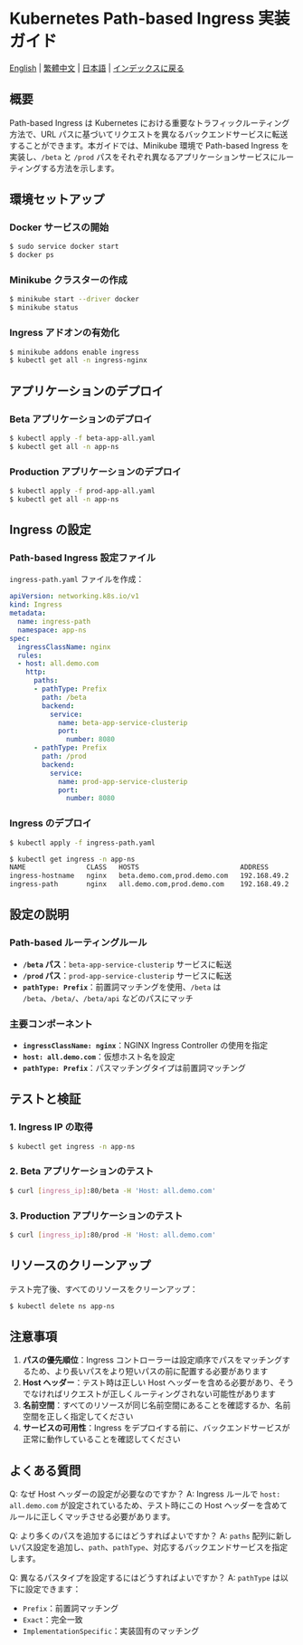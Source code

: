 # Kubernetes Path-based Ingress 実装ガイド

[English](../en/30_k8s_path_based.md) | [繁體中文](../zh-tw/30_k8s_path_based.md) | [日本語](../ja/30_k8s_path_based.md) | [インデックスに戻る](../README.md)

## 概要

Path-based Ingress は Kubernetes における重要なトラフィックルーティング方法で、URL パスに基づいてリクエストを異なるバックエンドサービスに転送することができます。本ガイドでは、Minikube 環境で Path-based Ingress を実装し、`/beta` と `/prod` パスをそれぞれ異なるアプリケーションサービスにルーティングする方法を示します。

## 環境セットアップ

### Docker サービスの開始

```bash
$ sudo service docker start
$ docker ps
```

### Minikube クラスターの作成

```bash
$ minikube start --driver docker
$ minikube status
```

### Ingress アドオンの有効化

```bash
$ minikube addons enable ingress
$ kubectl get all -n ingress-nginx
```

## アプリケーションのデプロイ

### Beta アプリケーションのデプロイ

```bash
$ kubectl apply -f beta-app-all.yaml
$ kubectl get all -n app-ns
```

### Production アプリケーションのデプロイ

```bash
$ kubectl apply -f prod-app-all.yaml
$ kubectl get all -n app-ns
```

## Ingress の設定

### Path-based Ingress 設定ファイル

`ingress-path.yaml` ファイルを作成：

```yaml
apiVersion: networking.k8s.io/v1
kind: Ingress
metadata:
  name: ingress-path
  namespace: app-ns
spec:
  ingressClassName: nginx
  rules:
  - host: all.demo.com
    http:
      paths:
      - pathType: Prefix
        path: /beta
        backend:
          service:
            name: beta-app-service-clusterip
            port:
              number: 8080
      - pathType: Prefix
        path: /prod
        backend:
          service:
            name: prod-app-service-clusterip
            port:
              number: 8080
```

### Ingress のデプロイ

```bash
$ kubectl apply -f ingress-path.yaml

$ kubectl get ingress -n app-ns
NAME               CLASS   HOSTS                         ADDRESS        PORTS   AGE
ingress-hostname   nginx   beta.demo.com,prod.demo.com   192.168.49.2   80      26m
ingress-path       nginx   all.demo.com,prod.demo.com    192.168.49.2   80      63s
```

## 設定の説明

### Path-based ルーティングルール

- **`/beta` パス**：`beta-app-service-clusterip` サービスに転送
- **`/prod` パス**：`prod-app-service-clusterip` サービスに転送
- **`pathType: Prefix`**：前置詞マッチングを使用、`/beta` は `/beta`、`/beta/`、`/beta/api` などのパスにマッチ

### 主要コンポーネント

- **`ingressClassName: nginx`**：NGINX Ingress Controller の使用を指定
- **`host: all.demo.com`**：仮想ホスト名を設定
- **`pathType: Prefix`**：パスマッチングタイプは前置詞マッチング

## テストと検証

### 1. Ingress IP の取得

```bash
$ kubectl get ingress -n app-ns
```

### 2. Beta アプリケーションのテスト

```bash
$ curl [ingress_ip]:80/beta -H 'Host: all.demo.com'
```

### 3. Production アプリケーションのテスト

```bash
$ curl [ingress_ip]:80/prod -H 'Host: all.demo.com'
```

## リソースのクリーンアップ

テスト完了後、すべてのリソースをクリーンアップ：

```bash
$ kubectl delete ns app-ns
```

## 注意事項

1. **パスの優先順位**：Ingress コントローラーは設定順序でパスをマッチングするため、より長いパスをより短いパスの前に配置する必要があります
2. **Host ヘッダー**：テスト時は正しい Host ヘッダーを含める必要があり、そうでなければリクエストが正しくルーティングされない可能性があります
3. **名前空間**：すべてのリソースが同じ名前空間にあることを確認するか、名前空間を正しく指定してください
4. **サービスの可用性**：Ingress をデプロイする前に、バックエンドサービスが正常に動作していることを確認してください

## よくある質問

Q: なぜ Host ヘッダーの設定が必要なのですか？
A: Ingress ルールで `host: all.demo.com` が設定されているため、テスト時にこの Host ヘッダーを含めてルールに正しくマッチさせる必要があります。

Q: より多くのパスを追加するにはどうすればよいですか？
A: `paths` 配列に新しいパス設定を追加し、`path`、`pathType`、対応するバックエンドサービスを指定します。

Q: 異なるパスタイプを設定するにはどうすればよいですか？
A: `pathType` は以下に設定できます：
- `Prefix`：前置詞マッチング
- `Exact`：完全一致
- `ImplementationSpecific`：実装固有のマッチング